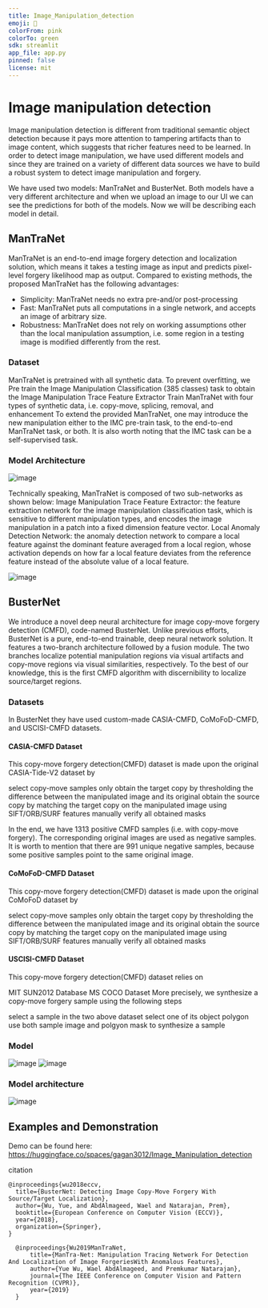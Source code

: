 ```yaml
---
title: Image_Manipulation_detection
emoji: 🚀
colorFrom: pink
colorTo: green
sdk: streamlit
app_file: app.py
pinned: false
license: mit
---
```


# Image manipulation detection

Image manipulation detection is different from traditional semantic object detection because it pays more attention to tampering artifacts than to image content, which suggests that richer features need to be learned. In order to detect image manipulation, we have used different models and since they are trained on a variety of different data sources we have to build a robust system to detect image manipulation and forgery. 

We have used two models: ManTraNet and BusterNet. Both models have a very different architecture and when we upload an image to our UI we can see the predictions for both of the models. Now we will be describing each model in detail.

## ManTraNet

ManTraNet is an end-to-end image forgery detection and localization solution, which means it takes a testing image as input and predicts pixel-level forgery likelihood map as output. Compared to existing methods, the proposed ManTraNet has the following advantages:

- Simplicity: ManTraNet needs no extra pre-and/or post-processing
- Fast: ManTraNet puts all computations in a single network, and accepts an image of arbitrary size.
- Robustness: ManTraNet does not rely on working assumptions other than the local manipulation assumption, i.e. some region in a testing image is modified differently from the rest.

### Dataset

ManTraNet is pretrained with all synthetic data. To prevent overfitting, we
Pre train the Image Manipulation Classification (385 classes) task to obtain the Image Manipulation Trace Feature Extractor
Train ManTraNet with four types of synthetic data, i.e. copy-move, splicing, removal, and enhancement
To extend the provided ManTraNet, one may introduce the new manipulation either to the IMC pre-train task, to the end-to-end ManTraNet task, or both. It is also worth noting that the IMC task can be a self-supervised task.

### Model Architecture

![image](https://user-images.githubusercontent.com/49101362/153304277-bbb6a852-df1b-41e7-b486-4cda6e0e3c30.png)

Technically speaking, ManTraNet is composed of two sub-networks as shown below:
Image Manipulation Trace Feature Extractor: the feature extraction network for the image manipulation classification task, which is sensitive to different manipulation types, and encodes the image manipulation in a patch into a fixed dimension feature vector.
Local Anomaly Detection Network: the anomaly detection network to compare a local feature against the dominant feature averaged from a local region, whose activation depends on how far a local feature deviates from the reference feature instead of the absolute value of a local feature.

![image](https://user-images.githubusercontent.com/49101362/153304401-225e1d08-734b-4f28-9ed8-173e16ad894c.png)


## BusterNet

We introduce a novel deep neural architecture for image copy-move forgery detection (CMFD), code-named BusterNet. Unlike previous efforts, BusterNet is a pure, end-to-end trainable, deep neural network solution. It features a two-branch architecture followed by a fusion module. The two branches localize potential manipulation regions via visual artifacts and copy-move regions via visual similarities, respectively. To the best of our knowledge, this is the first CMFD algorithm with discernibility to localize source/target regions.

### Datasets

In BusterNet they have used custom-made CASIA-CMFD, CoMoFoD-CMFD, and USCISI-CMFD datasets. 

#### CASIA-CMFD Dataset

This copy-move forgery detection(CMFD) dataset is made upon the original CASIA-Tide-V2 dataset by

select copy-move samples only
obtain the target copy by thresholding the difference between the manipulated image and its original
obtain the source copy by matching the target copy on the manipulated image using SIFT/ORB/SURF features
manually verify all obtained masks

In the end, we have 1313 positive CMFD samples (i.e. with copy-move forgery). The corresponding original images are used as negative samples. It is worth to mention that there are 991 unique negative samples, because some positive samples point to the same original image.

#### CoMoFoD-CMFD Dataset

This copy-move forgery detection(CMFD) dataset is made upon the original CoMoFoD dataset by

select copy-move samples only
obtain the target copy by thresholding the difference between the manipulated image and its original
obtain the source copy by matching the target copy on the manipulated image using SIFT/ORB/SURF features
manually verify all obtained masks

#### USCISI-CMFD Dataset

This copy-move forgery detection(CMFD) dataset relies on

MIT SUN2012 Database
MS COCO Dataset
More precisely, we synthesize a copy-move forgery sample using the following steps

select a sample in the two above dataset
select one of its object polygon
use both sample image and polgyon mask to synthesize a sample

### Model

![image](https://user-images.githubusercontent.com/49101362/153304435-17e313d7-08ce-43a9-9ca4-835cc765751e.png)
![image](https://user-images.githubusercontent.com/49101362/153304459-b364e2c0-408b-45c8-95d7-dbe50be195ac.png)




### Model architecture 

![image](https://user-images.githubusercontent.com/49101362/153304475-3495369e-67cd-4512-ae9b-0242accb828c.png)


## Examples and Demonstration 

Demo can be found here: https://huggingface.co/spaces/gagan3012/Image_Manipulation_detection









citation
```
@inproceedings{wu2018eccv,
  title={BusterNet: Detecting Image Copy-Move Forgery With Source/Target Localization},
  author={Wu, Yue, and AbdAlmageed, Wael and Natarajan, Prem},
  booktitle={European Conference on Computer Vision (ECCV)},
  year={2018},
  organization={Springer},
}

  @inproceedings{Wu2019ManTraNet,
      title={ManTra-Net: Manipulation Tracing Network For Detection And Localization of Image ForgeriesWith Anomalous Features},
      author={Yue Wu, Wael AbdAlmageed, and Premkumar Natarajan},
      journal={The IEEE Conference on Computer Vision and Pattern Recognition (CVPR)},
      year={2019}
  }
```




